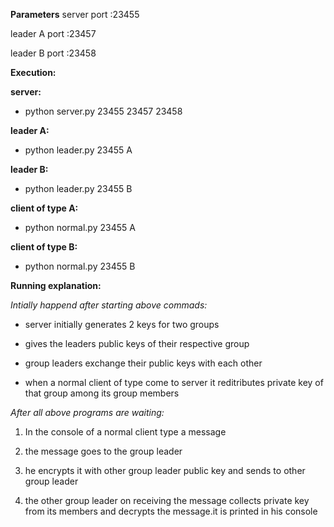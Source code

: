 **Parameters**
server port :23455
 
leader A port :23457
 
leader B port :23458

**Execution:**

**server:**

* python server.py 23455 23457 23458

**leader A:**

* python leader.py 23455 A

**leader B:**

* python leader.py 23455 B

**client of type A:**

* python normal.py 23455 A

**client of type B:**

* python normal.py 23455 B


**Running explanation:**


*Intially happend after starting above commads:*

- server initially generates 2 keys for two groups

- gives the leaders public keys of their respective group

- group leaders exchange their public keys with each other

- when a normal client of type come to server it reditributes private key of that group among its group members



*After all above programs are waiting:*

1. In the console of a normal client type a message 

2. the message goes to the group leader

3. he encrypts it with other group leader  public key and sends to  other group leader

4. the other group leader on receiving the message collects private key from its members and decrypts the message.it is printed in his console
